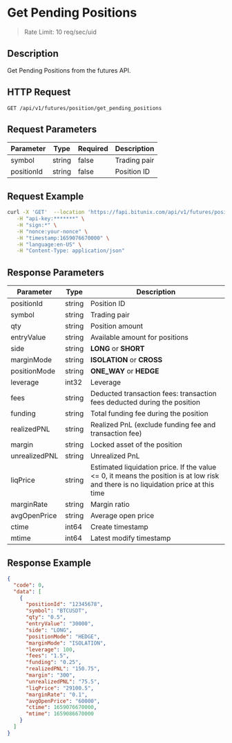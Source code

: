 # Get Pending Positions

> Rate Limit: 10 req/sec/uid

## Description
Get Pending Positions from the futures API.

## HTTP Request
```
GET /api/v1/futures/position/get_pending_positions
```

## Request Parameters

| Parameter | Type | Required | Description |
|-----------|------|----------|-------------|
| symbol | string | false | Trading pair |
| positionId | string | false | Position ID |

## Request Example

```bash
curl -X 'GET'  --location 'https://fapi.bitunix.com/api/v1/futures/position/get_pending_positions?symbol=BTCUSDT' \
   -H "api-key:*******" \
   -H "sign:*" \
   -H "nonce:your-nonce" \
   -H "timestamp:1659076670000" \
   -H "language:en-US" \
   -H "Content-Type: application/json"
```

## Response Parameters

| Parameter | Type | Description |
|-----------|------|-------------|
| positionId | string | Position ID |
| symbol | string | Trading pair |
| qty | string | Position amount |
| entryValue | string | Available amount for positions |
| side | string | **LONG** or **SHORT** |
| marginMode | string | **ISOLATION** or **CROSS** |
| positionMode | string | **ONE_WAY** or **HEDGE** |
| leverage | int32 | Leverage |
| fees | string | Deducted transaction fees: transaction fees deducted during the position |
| funding | string | Total funding fee during the position |
| realizedPNL | string | Realized PnL (exclude funding fee and transaction fee) |
| margin | string | Locked asset of the position |
| unrealizedPNL | string | Unrealized PnL |
| liqPrice | string | Estimated liquidation price. If the value <= 0, it means the position is at low risk and there is no liquidation price at this time |
| marginRate | string | Margin ratio |
| avgOpenPrice | string | Average open price |
| ctime | int64 | Create timestamp |
| mtime | int64 | Latest modify timestamp |

## Response Example

```json
{
  "code": 0,
  "data": [
    {
      "positionId": "12345678",
      "symbol": "BTCUSDT",
      "qty": "0.5",
      "entryValue": "30000",
      "side": "LONG",
      "positionMode": "HEDGE",
      "marginMode": "ISOLATION",
      "leverage": 100,
      "fees": "1.5",
      "funding": "0.25",
      "realizedPNL": "150.75",
      "margin": "300",
      "unrealizedPNL": "75.5",
      "liqPrice": "29100.5",
      "marginRate": "0.1",
      "avgOpenPrice": "60000",
      "ctime": 1659076670000,
      "mtime": 1659086670000
    }
  ]
}
```